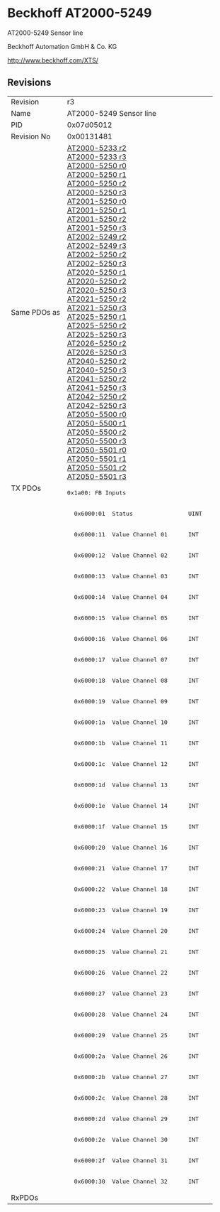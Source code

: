 # Beckhoff AT2000-5249

AT2000-5249 Sensor line

Beckhoff Automation GmbH & Co. KG

http://www.beckhoff.com/XTS/

## Revisions
<table>
<tr>
<td>Revision</td>
<td>r3</td>
</tr>
<tr>
<td>Name</td>
<td>AT2000-5249 Sensor line</td>
</tr>
<tr>
<td>PID</td>
<td>0x07d05012</td>
</tr>
<tr>
<td>Revision No</td>
<td>0x00131481</td>
</tr>
<tr>
<td>Same PDOs as</td>
<td><a href="AT2000-5233.md">AT2000-5233 r2</a><br/><a href="AT2000-5233.md">AT2000-5233 r3</a><br/><a href="AT2000-5250.md">AT2000-5250 r0</a><br/><a href="AT2000-5250.md">AT2000-5250 r1</a><br/><a href="AT2000-5250.md">AT2000-5250 r2</a><br/><a href="AT2000-5250.md">AT2000-5250 r3</a><br/><a href="AT2001-5250.md">AT2001-5250 r0</a><br/><a href="AT2001-5250.md">AT2001-5250 r1</a><br/><a href="AT2001-5250.md">AT2001-5250 r2</a><br/><a href="AT2001-5250.md">AT2001-5250 r3</a><br/><a href="AT2002-5249.md">AT2002-5249 r2</a><br/><a href="AT2002-5249.md">AT2002-5249 r3</a><br/><a href="AT2002-5250.md">AT2002-5250 r2</a><br/><a href="AT2002-5250.md">AT2002-5250 r3</a><br/><a href="AT2020-5250.md">AT2020-5250 r1</a><br/><a href="AT2020-5250.md">AT2020-5250 r2</a><br/><a href="AT2020-5250.md">AT2020-5250 r3</a><br/><a href="AT2021-5250.md">AT2021-5250 r2</a><br/><a href="AT2021-5250.md">AT2021-5250 r3</a><br/><a href="AT2025-5250.md">AT2025-5250 r1</a><br/><a href="AT2025-5250.md">AT2025-5250 r2</a><br/><a href="AT2025-5250.md">AT2025-5250 r3</a><br/><a href="AT2026-5250.md">AT2026-5250 r2</a><br/><a href="AT2026-5250.md">AT2026-5250 r3</a><br/><a href="AT2040-5250.md">AT2040-5250 r2</a><br/><a href="AT2040-5250.md">AT2040-5250 r3</a><br/><a href="AT2041-5250.md">AT2041-5250 r2</a><br/><a href="AT2041-5250.md">AT2041-5250 r3</a><br/><a href="AT2042-5250.md">AT2042-5250 r2</a><br/><a href="AT2042-5250.md">AT2042-5250 r3</a><br/><a href="AT2050-5500.md">AT2050-5500 r0</a><br/><a href="AT2050-5500.md">AT2050-5500 r1</a><br/><a href="AT2050-5500.md">AT2050-5500 r2</a><br/><a href="AT2050-5500.md">AT2050-5500 r3</a><br/><a href="AT2050-5501.md">AT2050-5501 r0</a><br/><a href="AT2050-5501.md">AT2050-5501 r1</a><br/><a href="AT2050-5501.md">AT2050-5501 r2</a><br/><a href="AT2050-5501.md">AT2050-5501 r3</a></td>
</tr>
<tr>
<td rowspan=34 valign=top>TX PDOs</td>
<td><pre>0x1a00: FB Inputs</pre></td>
<td></td>
</tr>
<tr>
<td><pre>  0x6000:01  Status                UINT</pre></td>
</tr>
<tr>
<td><pre>  0x6000:11  Value Channel 01      INT</pre></td>
</tr>
<tr>
<td><pre>  0x6000:12  Value Channel 02      INT</pre></td>
</tr>
<tr>
<td><pre>  0x6000:13  Value Channel 03      INT</pre></td>
</tr>
<tr>
<td><pre>  0x6000:14  Value Channel 04      INT</pre></td>
</tr>
<tr>
<td><pre>  0x6000:15  Value Channel 05      INT</pre></td>
</tr>
<tr>
<td><pre>  0x6000:16  Value Channel 06      INT</pre></td>
</tr>
<tr>
<td><pre>  0x6000:17  Value Channel 07      INT</pre></td>
</tr>
<tr>
<td><pre>  0x6000:18  Value Channel 08      INT</pre></td>
</tr>
<tr>
<td><pre>  0x6000:19  Value Channel 09      INT</pre></td>
</tr>
<tr>
<td><pre>  0x6000:1a  Value Channel 10      INT</pre></td>
</tr>
<tr>
<td><pre>  0x6000:1b  Value Channel 11      INT</pre></td>
</tr>
<tr>
<td><pre>  0x6000:1c  Value Channel 12      INT</pre></td>
</tr>
<tr>
<td><pre>  0x6000:1d  Value Channel 13      INT</pre></td>
</tr>
<tr>
<td><pre>  0x6000:1e  Value Channel 14      INT</pre></td>
</tr>
<tr>
<td><pre>  0x6000:1f  Value Channel 15      INT</pre></td>
</tr>
<tr>
<td><pre>  0x6000:20  Value Channel 16      INT</pre></td>
</tr>
<tr>
<td><pre>  0x6000:21  Value Channel 17      INT</pre></td>
</tr>
<tr>
<td><pre>  0x6000:22  Value Channel 18      INT</pre></td>
</tr>
<tr>
<td><pre>  0x6000:23  Value Channel 19      INT</pre></td>
</tr>
<tr>
<td><pre>  0x6000:24  Value Channel 20      INT</pre></td>
</tr>
<tr>
<td><pre>  0x6000:25  Value Channel 21      INT</pre></td>
</tr>
<tr>
<td><pre>  0x6000:26  Value Channel 22      INT</pre></td>
</tr>
<tr>
<td><pre>  0x6000:27  Value Channel 23      INT</pre></td>
</tr>
<tr>
<td><pre>  0x6000:28  Value Channel 24      INT</pre></td>
</tr>
<tr>
<td><pre>  0x6000:29  Value Channel 25      INT</pre></td>
</tr>
<tr>
<td><pre>  0x6000:2a  Value Channel 26      INT</pre></td>
</tr>
<tr>
<td><pre>  0x6000:2b  Value Channel 27      INT</pre></td>
</tr>
<tr>
<td><pre>  0x6000:2c  Value Channel 28      INT</pre></td>
</tr>
<tr>
<td><pre>  0x6000:2d  Value Channel 29      INT</pre></td>
</tr>
<tr>
<td><pre>  0x6000:2e  Value Channel 30      INT</pre></td>
</tr>
<tr>
<td><pre>  0x6000:2f  Value Channel 31      INT</pre></td>
</tr>
<tr>
<td><pre>  0x6000:30  Value Channel 32      INT</pre></td>
</tr>
<tr>
<td>RxPDOs</td>
<td></td>
</tr>
</table>

